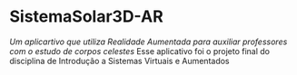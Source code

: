 # SistemaSolar3D-AR

*Um aplicartivo que utiliza Realidade Aumentada para auxiliar professores com o estudo de corpos celestes*
Esse aplicativo foi o projeto final do disciplina de Introdução a Sistemas Virtuais e Aumentados
